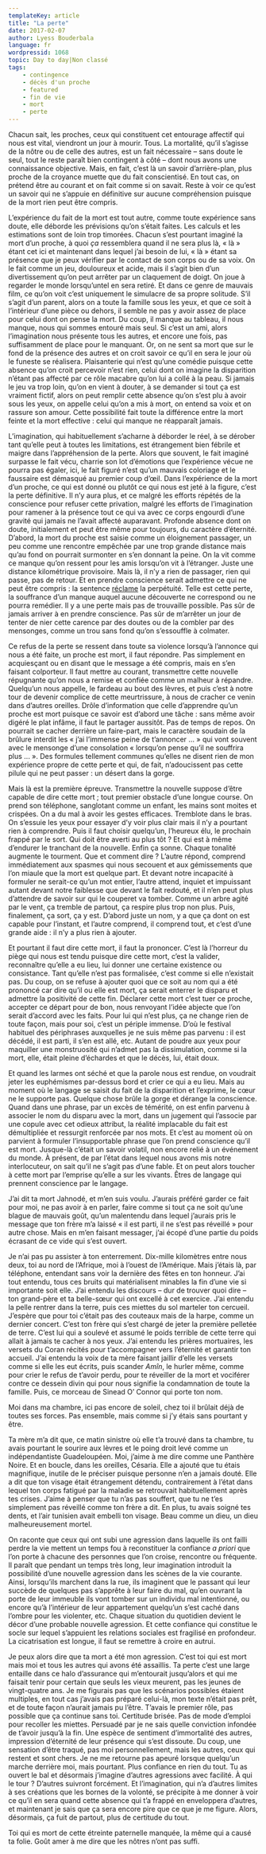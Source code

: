 ```yaml
---
templateKey: article
title: "La perte"
date: 2017-02-07
author: Lyess Bouderbala
language: fr
wordpressid: 1068
topic: Day to day|Non classé
tags:
    - contingence
    - décès d'un proche
    - featured
    - fin de vie
    - mort
    - perte
---
```


<p style="text-align: left;">Chacun sait, les proches, ceux qui constituent cet entourage affectif qui nous est vital, viendront un jour à mourir. Tous. La mortalité, qu’il s’agisse de la nôtre ou de celle des autres, est un fait nécessaire – sans doute le seul, tout le reste paraît bien contingent à côté – dont nous avons une connaissance objective. Mais, en fait, c’est là un savoir d’arrière-plan, plus proche de la croyance muette que du fait conscientisé. En tout cas, on prétend être au courant et on fait comme si on savait. Reste à voir ce qu’est un savoir qui ne s’appuie en définitive sur aucune compréhension puisque de la mort rien peut être compris.</p>
<p style="text-align: left;">L’expérience du fait de la mort est tout autre, comme toute expérience sans doute, elle déborde les prévisions qu’on s’était faites. Les calculs et les estimations sont de loin trop timorées. Chacun s’est pourtant imaginé la mort d’un proche, à quoi <em>ça </em>ressemblera quand il ne sera plus là, « là » étant cet ici et maintenant dans lequel j’ai besoin de lui, « là » étant sa présence que je peux vérifier par le contact de son corps ou de sa voix. On le fait comme un jeu, douloureux et acide, mais il s’agit bien d’un divertissement qu’on peut arrêter par un claquement de doigt. On joue à regarder le monde lorsqu’untel en sera retiré<em>. </em>Et dans ce genre de mauvais film, ce qu’on voit c’est uniquement le simulacre de sa propre solitude. S’il s’agit d’un parent, alors on a toute la famille sous les yeux, et que ce soit à l’intérieur d’une pièce ou dehors, il semble ne pas y avoir assez de place pour celui dont on pense la mort. Du coup, il manque au tableau, il nous manque, nous qui sommes entouré mais seul. Si c’est un ami, alors l’imagination nous présente tous les autres, et encore une fois, pas suffisamment de place pour le manquant. Or, on ne sent sa mort que sur le fond de la présence des autres et on croit savoir ce qu’il en sera le jour où le funeste se réalisera. Plaisanterie qui n’est qu’une comédie puisque cette absence qu’on croit percevoir n’est rien, celui dont on imagine la disparition n’étant pas affecté par ce rôle macabre qu’on lui a collé à la peau. Si jamais le jeu va trop loin, qu’on en vient à douter, à se demander si tout ça est vraiment fictif, alors on peut remplir cette absence qu’on s’est plu à avoir sous les yeux, on appelle celui qu’on a mis à mort, on entend sa voix et on rassure son amour. Cette possibilité fait toute la différence entre la mort feinte et la mort effective : celui qui manque ne réapparaît jamais.</p>
<p style="text-align: left;">L’imagination, qui habituellement s’acharne à déborder le réel, à se dérober tant qu’elle peut à toutes les limitations, est étrangement bien fébrile et maigre dans l’appréhension de la perte. Alors que souvent, le fait imaginé surpasse le fait vécu, charrie son lot d’émotions que l’expérience vécue ne pourra pas égaler, ici, le fait figuré n’est qu’un mauvais coloriage et le faussaire est démasqué au premier coup d’œil. Dans l’expérience de la mort d’un proche, ce qui est donné ou plutôt ce qui nous est jeté à la figure, c’est la perte définitive. Il n’y aura plus, et ce malgré les efforts répétés de la conscience pour refuser cette privation, malgré les efforts de l’imagination pour ramener à la présence tout ce qui va avec ce corps engourdi d’une gravité qui jamais ne l’avait affecté auparavant. Profonde absence dont on doute, initialement et peut être même pour toujours, du caractère d’éternité. D’abord, la mort du proche est saisie comme un éloignement passager, un peu comme une rencontre empêchée par une trop grande distance mais qu’au fond on pourrait surmonter en s’en donnant la peine. On la vit comme ce manque qu’on ressent pour les amis lorsqu’on vit à l’étranger. Juste une distance kilométrique provisoire. Mais là, il n’y a rien de passager, rien qui passe, pas de retour. Et en prendre conscience serait admettre ce qui ne peut être compris : la sentence <u>réclame</u> la perpétuité. Telle est cette perte, la souffrance d’un manque auquel aucune découverte ne correspond ou ne pourra remédier. Il y a une perte mais pas de trouvaille possible. Pas sûr de jamais arriver à en prendre conscience. Pas sûr de m’arrêter un jour de tenter de nier cette carence par des doutes ou de la combler par des mensonges, comme un trou sans fond qu’on s’essouffle à colmater.</p>
<p style="text-align: left;">Ce refus de la perte se ressent dans toute sa violence lorsqu’à l’annonce qui nous a été faite, un proche est mort, il faut répondre. Pas simplement en acquiesçant ou en disant que le message a été compris, mais en s’en faisant colporteur. Il faut mettre au courant, transmettre cette nouvelle répugnante qu’on nous a remise et confiée comme un malheur à répandre. Quelqu’un nous appelle, le fardeau au bout des lèvres, et puis c’est à notre tour de devenir complice de cette meurtrissure, à nous de cracher ce venin dans d’autres oreilles. Drôle d’information que celle d’apprendre qu’un proche est mort puisque ce savoir est d’abord une tâche : sans même avoir digéré le plat infâme, il faut le partager aussitôt. Pas de temps de repos. On pourrait se cacher derrière un faire-part, mais le caractère soudain de la brûlure interdit les « j’ai l’immense peine de t’annoncer … » qui vont souvent avec le mensonge d’une consolation « lorsqu’on pense qu’il ne souffrira plus ... ». Des formules tellement communes qu’elles ne disent rien de mon expérience propre de cette perte et qui, de fait, n’adoucissent pas cette pilule qui ne peut passer : un désert dans la gorge.</p>
<p style="text-align: left;">Mais là est la première épreuve. Transmettre la nouvelle suppose d’être capable de dire cette mort ; tout premier obstacle d’une longue course. On prend son téléphone, sanglotant comme un enfant, les mains sont moites et crispées. On a du mal à avoir les gestes efficaces. Tremblote dans le bras. On s’essuie les yeux pour essayer d’y voir plus clair mais il n’y a pourtant rien à comprendre. Puis il faut choisir quelqu’un, l’heureux élu, le prochain frappé par le sort. Qui doit être averti au plus tôt ? Et qui est à même d’endurer le tranchant de la nouvelle. Enfin ça sonne. Chaque tonalité augmente le tourment. Que et comment dire ? L’autre répond, comprend immédiatement aux spasmes qui nous secouent et aux gémissements que l’on miaule que la mort est quelque part. Et devant notre incapacité à formuler ne serait-ce qu’un mot entier, l’autre attend, inquiet et impuissant autant devant notre faiblesse que devant le fait redouté, et il n’en peut plus d’attendre de savoir sur qui le couperet va tomber. Comme un arbre agité par le vent, ça tremble de partout, ça respire plus trop non plus. Puis, finalement, ça sort, ça y est. D’abord juste un nom, y a que ça dont on est capable pour l’instant, et l’autre comprend, il comprend tout, et c’est d’une grande aide : il n’y a plus rien à ajouter.</p>
<p style="text-align: left;">Et pourtant il faut dire cette mort, il faut la prononcer. C’est là l’horreur du piège qui nous est tendu puisque dire cette mort, c’est la valider, reconnaître qu’elle a eu lieu, lui donner une certaine<em> </em>existence ou consistance. Tant qu’elle n’est pas formalisée, c’est comme si elle n’existait pas. Du coup, on se refuse à ajouter quoi que ce soit au nom qui a été prononcé car dire qu’il ou elle est mort, ça serait enterrer le disparu et admettre la positivité de cette fin. Déclarer cette mort c’est tuer ce proche, accepter ce départ pour de bon, nous renvoyant l’idée abjecte que l’on serait d’accord avec les faits. Pour lui qui n’est plus, ça ne change rien de toute façon, mais pour soi, c’est un périple immense. D’où le festival habituel des périphrases auxquelles je ne suis même pas parvenu : il est décédé, il est parti, il s’en est allé, etc. Autant de poudre aux yeux pour maquiller une monstruosité qui n’admet pas la dissimulation, comme si la mort, elle, était pleine d’échardes et que le décès, lui, était doux.</p>
<p style="text-align: left;">Et quand les larmes ont séché et que la parole nous est rendue, on voudrait jeter les euphémismes par-dessus bord et crier ce qui a eu lieu. Mais au moment où le langage se saisit du fait de la disparition et l’exprime, le cœur ne le supporte pas. Quelque chose brûle la gorge et dérange la conscience. Quand dans une phrase, par un excès de témérité, on est enfin parvenu à associer le nom du disparu avec la mort, dans un jugement qui l’associe par une copule avec cet odieux attribut, la réalité implacable du fait est démultipliée et ressurgit renforcée par nos mots. Et c’est au moment où on parvient à formuler l’insupportable phrase que l’on prend conscience qu’il est mort. Jusque-là c’était un savoir volatil, non encore relié à un événement du monde. À présent, de par l’état dans lequel nous avons mis notre interlocuteur, on sait qu’il ne s’agit pas d’une fable. Et on peut alors toucher à cette mort par l’emprise qu’elle a sur les vivants. Êtres de langage qui prennent conscience par le langage.</p>
<p style="text-align: left;">J’ai dit ta mort Jahnodé, et m’en suis voulu. J’aurais préféré garder ce fait pour moi, ne pas avoir à en parler, faire comme si tout ça ne soit qu’une blague de mauvais goût, qu’un malentendu dans lequel j’aurais pris le message que ton frère m’a laissé « il est parti, il ne s’est pas réveillé » pour autre chose. Mais en m’en faisant messager, j’ai écopé d’une partie du poids écrasant de ce vide qui s’est ouvert.</p>
<p style="text-align: left;">Je n’ai pas pu assister à ton enterrement. Dix-mille kilomètres entre nous deux, toi au nord de l’Afrique, moi à l’ouest de l’Amérique. Mais j’étais là, par téléphone, entendant sans voir la dernière des fêtes en ton honneur. J’ai tout entendu, tous ces bruits qui matérialisent minables la fin d’une vie si importante soit elle. J’ai entendu les discours – dur de trouver quoi dire – ton grand-père et ta belle-sœur qui ont excellé à cet exercice. J’ai entendu la pelle rentrer dans la terre, puis ces miettes du sol marteler ton cercueil. J’espère que pour toi c’était pas des couteaux mais de la harpe, comme un dernier concert. C’est ton frère qui s’est chargé de jeter la première pelletée de terre. C’est lui qui a soulevé et assumé le poids terrible de cette terre qui allait à jamais te cacher à nos yeux. J’ai entendu les prières mortuaires, les versets du Coran récités pour t’accompagner vers l’éternité et garantir ton accueil. J’ai entendu la voix de ta mère faisant jaillir d’elle les versets comme si elle les eut écrits, puis scander <em>Amîn</em>, le hurler même, comme pour crier le refus de t’avoir perdu, pour te réveiller de la mort et vociférer contre ce dessein divin qui pour nous signifie la condamnation de toute la famille. Puis, ce morceau de Sinead O’ Connor qui porte ton nom.</p>
<p style="text-align: left;">Moi dans ma chambre, ici pas encore de soleil, chez toi il brûlait déjà de toutes ses forces. Pas ensemble, mais comme si j’y étais sans pourtant y être.</p>
<p style="text-align: left;">Ta mère m’a dit que, ce matin sinistre où elle t’a trouvé dans ta chambre, tu avais pourtant le sourire aux lèvres et le poing droit levé comme un indépendantiste Guadeloupéen. Moi, j’aime à me dire comme une Panthère Noire. Et en boucle, dans les oreilles, Césaria. Elle a ajouté que tu étais magnifique, inutile de le préciser puisque personne n’en a jamais douté. Elle a dit que ton visage était étrangement détendu, contrairement à l’état dans lequel ton corps fatigué par la maladie se retrouvait habituellement après tes crises. J’aime à penser que tu n’as pas souffert, que tu ne t’es simplement pas réveillé comme ton frère a dit. En plus, tu avais soigné tes dents, et l’air tunisien avait embelli ton visage. Beau comme un dieu, un dieu malheureusement mortel.</p>
<p style="text-align: left;">On raconte que ceux qui ont subi une agression dans laquelle ils ont failli perdre la vie mettent un temps fou à reconstituer la confiance <em>a priori </em>que l’on porte à chacune des personnes que l’on croise, rencontre ou fréquente. Il paraît que pendant un temps très long, leur imagination introduit la possibilité d’une nouvelle agression dans les scènes de la vie courante. Ainsi, lorsqu’ils marchent dans la rue, ils imaginent que le passant qui leur succède de quelques pas s’apprête à leur faire du mal, qu’en ouvrant la porte de leur immeuble ils vont tomber sur un individu mal intentionné, ou encore qu’à l’intérieur de leur appartement quelqu’un s’est caché dans l’ombre pour les violenter, etc. Chaque situation du quotidien devient le décor d’une probable nouvelle agression. Et cette confiance qui constitue le socle sur lequel s’appuient les relations sociales est fragilisé en profondeur. La cicatrisation est longue, il faut se remettre à croire en autrui.</p>
<p style="text-align: left;">Je peux alors dire que ta mort a été mon agression. C’est toi qui est mort mais moi et tous les autres qui avons été assaillis. Ta perte c’est une large entaille dans ce halo d’assurance qui m’entourait jusqu’alors et qui me faisait tenir pour certain que seuls les vieux meurent, pas les jeunes de vingt-quatre ans. Je me figurais pas que les scénarios possibles étaient multiples, en tout cas j’avais pas préparé celui-là, mon texte n’était pas prêt, et de toute façon n’aurait jamais pu l’être. T’avais le premier rôle, pas possible que ça continue sans toi. Certitude brisée. Pas de mode d’emploi pour recoller les miettes. Persuadé par je ne sais quelle conviction infondée de t’avoir jusqu’à la fin. Une espèce de sentiment d’immortalité des autres, impression d’éternité de leur présence qui s’est dissoute. Du coup, une sensation d’être traqué, pas moi personnellement, mais les autres, ceux qui restent et sont chers. Je ne me retourne pas apeuré lorsque quelqu’un marche derrière moi, mais pourtant. Plus confiance en rien du tout. Tu as ouvert le bal et désormais j’imagine d’autres agressions avec facilité. À qui le tour ? D’autres suivront forcément. Et l’imagination, qui n’a d’autres limites à ses créations que les bornes de la volonté, se précipite à me donner à voir ce qu’il en sera quand cette absence qui t’a frappé en enveloppera d’autres, et maintenant je sais que ça sera encore pire que ce que je me figure. Alors, désormais, ça fuit de partout, plus de certitude du tout.</p>
<p style="text-align: left;">Toi qui es mort de cette étreinte paternelle manquée, la même qui a causé ta folie. Goût amer à me dire que les nôtres n’ont pas suffi.</p>
&nbsp;
